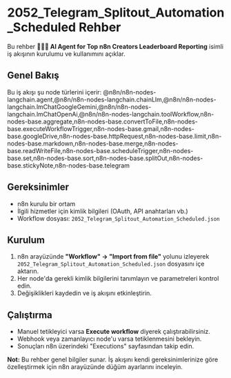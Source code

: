 # 2052_Telegram_Splitout_Automation_Scheduled Rehber

Bu rehber **🤖🧑‍💻 AI Agent for Top n8n Creators Leaderboard Reporting** isimli iş akışının kurulumu ve kullanımını açıklar.

## Genel Bakış
Bu iş akışı şu node türlerini içerir: @n8n/n8n-nodes-langchain.agent,@n8n/n8n-nodes-langchain.chainLlm,@n8n/n8n-nodes-langchain.lmChatGoogleGemini,@n8n/n8n-nodes-langchain.lmChatOpenAi,@n8n/n8n-nodes-langchain.toolWorkflow,n8n-nodes-base.aggregate,n8n-nodes-base.convertToFile,n8n-nodes-base.executeWorkflowTrigger,n8n-nodes-base.gmail,n8n-nodes-base.googleDrive,n8n-nodes-base.httpRequest,n8n-nodes-base.limit,n8n-nodes-base.markdown,n8n-nodes-base.merge,n8n-nodes-base.readWriteFile,n8n-nodes-base.scheduleTrigger,n8n-nodes-base.set,n8n-nodes-base.sort,n8n-nodes-base.splitOut,n8n-nodes-base.stickyNote,n8n-nodes-base.telegram

## Gereksinimler
- n8n kurulu bir ortam
- İlgili hizmetler için kimlik bilgileri (OAuth, API anahtarları vb.)
- Workflow dosyası: `2052_Telegram_Splitout_Automation_Scheduled.json`

## Kurulum
1. n8n arayüzünde **"Workflow" → "Import from file"** yolunu izleyerek `2052_Telegram_Splitout_Automation_Scheduled.json` dosyasını içe aktarın.
2. Her node'da gerekli kimlik bilgilerini tanımlayın ve parametreleri kontrol edin.
3. Değişiklikleri kaydedin ve iş akışını etkinleştirin.

## Çalıştırma
- Manuel tetikleyici varsa **Execute workflow** diyerek çalıştırabilirsiniz.
- Webhook veya zamanlayıcı node'u varsa tetiklenmesini bekleyin.
- Sonuçları n8n üzerindeki "Executions" sayfasından takip edin.

**Not:** Bu rehber genel bilgiler sunar. İş akışını kendi gereksinimlerinize göre özelleştirmek için n8n arayüzünde düğüm ayarlarını inceleyin.
